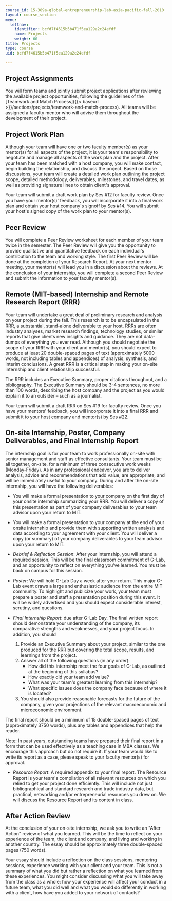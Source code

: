 ```yaml
---
course_id: 15-389a-global-entrepreneurship-lab-asia-pacific-fall-2010
layout: course_section
menu:
  leftnav:
    identifier: bcfd7f4615b5b471f5ea129a2c24efdf
    name: Projects
    weight: 60
title: Projects
type: course
uid: bcfd7f4615b5b471f5ea129a2c24efdf

---
```


Project Assignments
-------------------

You will form teams and jointly submit project applications after reviewing the available project opportunities, following the guidelines of the [Teamwork and Match Process]({{< baseurl >}}/sections/projects/teamwork-and-match-process). All teams will be assigned a faculty mentor who will advise them throughout the development of their project.

Project Work Plan
-----------------

Although your team will have one or two faculty member(s) as your mentor(s) for all aspects of the project, it is your team's responsibility to negotiate and manage all aspects of the work plan and the project. After your team has been matched with a host company, you will make contact, begin building the relationship, and discuss the project. Based on those discussions, your team will create a detailed work plan outlining the project scope, detailed methodology, deliverables, milestones, and travel dates, as well as providing signature lines to obtain client's approval.

Your team will submit a draft work plan by Ses #12 for faculty review. Once you have your mentor(s)' feedback, you will incorporate it into a final work plan and obtain your host company's signoff by Ses #14. You will submit your host's signed copy of the work plan to your mentor(s).

Peer Review
-----------

You will complete a Peer Review worksheet for each member of your team twice in the semester. The Peer Review will give you the opportunity to provide qualitative and quantitative feedback on each individual's contribution to the team and working style. The first Peer Review will be done at the completion of your Research Report. At your next mentor meeting, your mentor(s) will lead you in a discussion about the reviews. At the conclusion of your internship, you will complete a second Peer Review and submit the information to your faculty mentor(s).

Remote (MIT-based) Internship and Remote Research Report (RRR)
--------------------------------------------------------------

Your team will undertake a great deal of preliminary research and analysis on your project during the fall. This research is to be encapsulated in the RRR, a substantial, stand-alone deliverable to your host. RRRs are often industry analyses, market research findings, technology studies, or similar reports that give clients new insights and guidance. They are not data-dumps of everything you ever read. Although you should negotiate the scope of your RRR with your client and mentor(s), you should expect to produce at least 20 double-spaced pages of text (approximately 5000 words, not including tables and appendices) of analysis, synthesis, and interim conclusions. A great RRR is a critical step in making your on-site internship and client relationship successful.

The RRR includes an Executive Summary, proper citations throughout, and a bibliography. The Executive Summary should be 3-4 sentences, no more than 100 words, describing the host company and the project as you would explain it to an outsider – such as a journalist.

Your team will submit a draft RRR on Ses #19 for faculty review. Once you have your mentors' feedback, you will incorporate it into a final RRR and submit it to your host company and mentor(s) by Ses #22.

On-site Internship, Poster, Company Deliverables, and Final Internship Report
-----------------------------------------------------------------------------

The internship goal is for your team to work professionally on-site with senior management and staff as effective consultants. Your team must be all together, on-site, for a minimum of three consecutive work weeks (Monday-Friday). As in any professional endeavor, you are to deliver analysis, advice and recommendations that add value, are appropriate, and will be immediately useful to your company. During and after the on-site internship, you will have the following deliverables:

*   You will make a formal presentation to your company on the first day of your onsite internship summarizing your RRR. You will deliver a copy of this presentation as part of your company deliverables to your team advisor upon your return to MIT.
  
*   You will make a formal presentation to your company at the end of your onsite internship and provide them with supporting written analysis and data according to your agreement with your client. You will deliver a copy (or summary) of your company deliverables to your team advisor upon your return to MIT.
  
*   _Debrief & Reflection Session_: After your internship, you will attend a required session. This will be the final classroom commitment of G-Lab, and an opportunity to reflect on everything you've learned. You must be back on campus for this session.
  
*   _Poster_: We will hold G-Lab Day a week after your return. This major G-Lab event draws a large and enthusiastic audience from the entire MIT community. To highlight and publicize your work, your team must prepare a poster and staff a presentation position during this event. It will be widely advertised and you should expect considerable interest, scrutiny, and questions.
  
*   _Final Internship Report_: due after G-Lab Day. The final written report should demonstrate your understanding of the company, its comparative strengths and weaknesses, and your project focus. In addition, you should  
    1.  Provide an Executive Summary about your project, similar to the one produced for the RRR but covering the total scope, results, and learnings from the project.
    2.  Answer all of the following questions (in any order):
        *   How did this internship meet the four goals of G-Lab, as outlined at the beginning of this syllabus?
        *   How exactly did your team add value?
        *   What was your team's greatest learning from this internship?
        *   What specific issues does the company face because of where it is located?
    3.  You should also provide reasonable forecasts for the future of the company, given your projections of the relevant macroeconomic and microeconomic environment.

The final report should be a minimum of 15 double-spaced pages of text (approximately 3750 words), plus any tables and appendices that help the reader.

Note: In past years, outstanding teams have prepared their final report in a form that can be used effectively as a teaching case in MBA classes. We encourage this approach but do not require it. If your team would like to write its report as a case, please speak to your faculty mentor(s) for approval.

*   _Resource Report_: A required appendix to your final report. The Resource Report is your team's compilation of all relevant resources on which you relied to get your project done efficiently. This will include not just bibliographical and standard research and trade industry data, but practical, networking and/or entrepreneurial resources you drew on. We will discuss the Resource Report and its content in class.

After Action Review
-------------------

At the conclusion of your on-site internship, we ask you to write an "After Action" review of what you learned. This will be the time to reflect on your experience of the team, the client and company, and living and working in another country. The essay should be approximately three double-spaced pages (750 words).

Your essay should include a reflection on the class sessions, mentoring sessions, experience working with your client and your team. This is not a summary of what you did but rather a reflection on what you learned from these experiences. You might consider discussing what you will take away from the class as a whole: how your experience will affect your conduct in a future team, what you did well and what you would do differently in working with a client, how have you added to your network of contacts?